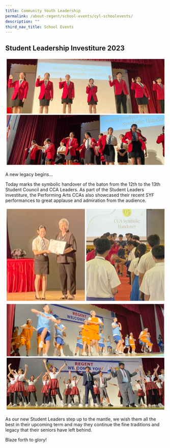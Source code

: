 ```yaml
---
title: Community Youth Leadership
permalink: /about-regent/school-events/cyl-schoolevents/
description: ""
third_nav_title: School Events
---
```

## **Student Leadership Investiture 2023**

![](/images/School%20Events/CYL/StuLeadrInvesti2023-1.png)

A new legacy begins…

Today marks the symbolic handover of the baton from the 12th to the 13th Student Council and CCA Leaders. As part of the Student Leaders investiture, the Performing Arts CCAs also showcased their recent SYF performances to great applause and admiration from the audience. 

![](/images/School%20Events/CYL/StuLeadrInvesti2023-2.png)
![](/images/School%20Events/CYL/StuLeadrInvesti2023-3.png)

As our new Student Leaders step up to the mantle, we wish them all the best in their upcoming term and may they continue the fine traditions and legacy that their seniors have left behind. 

Blaze forth to glory!